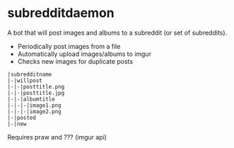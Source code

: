 # subredditdaemon
A bot that will post images and albums to a subreddit (or set of subreddits).


* Periodically post images from a file
* Automatically upload images/albums to imgur
* Checks new images for duplicate posts


```
|subredditname
|-|willpost
|-|-|posttitle.png
|-|-|posttitle.jpg
|-|-|albumtitle
|-|-|-|image1.png
|-|-|-|image2.png
|-|posted
|-|new
```

Requires praw and ??? (imgur api)
